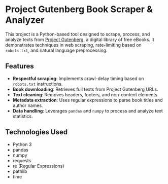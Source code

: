# Project Gutenberg Book Scraper & Analyzer

This project is a Python-based tool designed to scrape, process, and analyze texts from [Project Gutenberg](https://www.gutenberg.org/), a digital library of free eBooks. It demonstrates techniques in web scraping, rate-limiting based on `robots.txt`, and natural language preprocessing.

## Features

- **Respectful scraping**: Implements crawl-delay timing based on `robots.txt` instructions.
- **Book downloading**: Retrieves full texts from Project Gutenberg URLs.
- **Text cleaning**: Removes headers, footers, and non-content elements.
- **Metadata extraction**: Uses regular expressions to parse book titles and author names.
- **Data handling**: Leverages `pandas` and `numpy` to process and analyze text statistics.

## Technologies Used

- Python 3
- pandas
- numpy
- requests
- re (Regular Expressions)
- pathlib
- time

